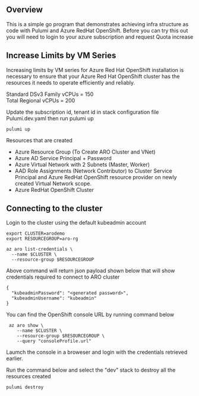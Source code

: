 ## Overview
This is a simple go program that demonstrates achieving infra structure as code with Pulumi and Azure RedHat OpenShift. Before you can try this out you will need to login to your azure subscription and request Quota increase 

## Increase Limits by VM Series

Increasing limits by VM series for Azure Red Hat OpenShift installation is necessary to ensure that your Azure Red Hat OpenShift cluster has the resources it needs to operate efficiently and reliably. 

Standard DSv3 Family vCPUs = 150  
Total Regional vCPUs = 200

Update the subscription id, tenant id in stack configuration file Pulumi.dev.yaml then run pulumi up

```
pulumi up
```

Resources that are created
* Azure Resource Group (To Create ARO Cluster and VNet)
* Azure AD Service Principal + Password
* Azure Virtual Network with 2 Subnets (Master, Worker)
* AAD Role Assignments (Network Contributor) to Cluster Service Principal and Azure RedHat OpenShift resource provider on newly created Virtual Network scope.
* Azure RedHat OpenShift Cluster

## Connecting to the cluster
Login to the cluster using the default kubeadmin account

```
export CLUSTER=arodemo
export RESOURCEGROUP=aro-rg

az aro list-credentials \
  --name $CLUSTER \
  --resource-group $RESOURCEGROUP
```

Above command will return json payload shown below that will show credentials required to connect to ARO cluster

```
{
  "kubeadminPassword": "<generated password>",
  "kubeadminUsername": "kubeadmin"
}
```

You can find the OpenShift console URL by running command below
```
 az aro show \
    --name $CLUSTER \
    --resource-group $RESOURCEGROUP \
    --query "consoleProfile.url"
```

Laumch the console in a broweser and login with the credentials retrieved earlier.


Run the command below and select the "dev" stack to destroy all the resources created

```
pulumi destroy
```